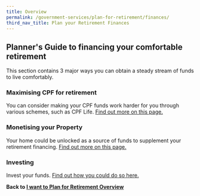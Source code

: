 ```yaml
---
title: Overview
permalink: /government-services/plan-for-retirement/finances/
third_nav_title: Plan your Retirement Finances
---
```


## Planner's Guide to financing your comfortable retirement

This section contains 3 major ways you can obtain a steady stream of funds to live comfortably.

### Maximising CPF for retirement

You can consider making your CPF funds work harder for you through various schemes, such as CPF Life. [Find out more on this page.](/government-services/plan-for-retirement/cpf/)

### Monetising your Property
Your home could be unlocked as a source of funds to supplement your retirement financing. [Find out more on this page.](/government-services/plan-for-retirement/monetising-property/)

### Investing
Invest your funds. [Find out how you could do so here.](/government-services/plan-for-retirement/investing/)


**Back to [I want to Plan for Retirement Overview](/government-services/plan-for-retirement/overview/)**
